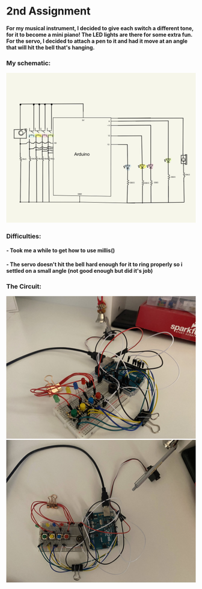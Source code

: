 # 2nd Assignment
#### For my musical instrument, I decided to give each switch a different tone, for it to become a mini piano! The LED lights are there for some extra fun. For the servo, I decided to attach a pen to it and had it move at an angle that will hit the bell that's hanging.
### My schematic:
 ![](IMG_0613.JPG)
### Difficulties:
#### - Took me a while to get how to use millis()
#### - The servo doesn't hit the bell hard enough for it to ring properly so i settled on a small angle (not good enough but did it's job)
### The Circuit:
![](IMG_1888.jpg)
![](IMG_1889.jpg)
